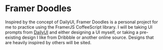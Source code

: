 # Framer Doodles
Inspired by the concept of DailyUI, Framer Doodles is a personal project for me to practice using the FramerJS CoffeeScript library. I will be taking UI prompts from [DailyUI](http://http://www.dailyui.co/) and either designing a UI myself, or taking a pre-existing design I like from Dribbble or another online source. Designs that are heavily inspired by others will be sited.
